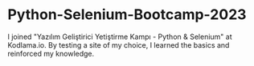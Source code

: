 # Python-Selenium-Bootcamp-2023
 
I joined "Yazılım Geliştirici Yetiştirme Kampı - Python & Selenium" at Kodlama.io. By testing a site of my choice, I learned the basics and reinforced my knowledge.
